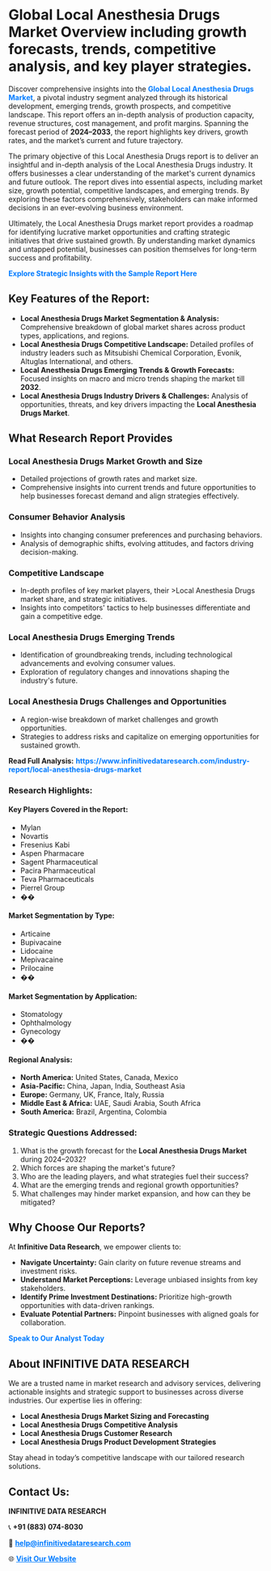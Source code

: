<h1>Global Local Anesthesia Drugs Market Overview including growth forecasts, trends, competitive analysis, and key player strategies.</h1>
<p>
Discover comprehensive insights into the 
<a href="https://www.infinitivedataresearch.com/industry-report/local-anesthesia-drugs-market" rel="dofollow" style="color: #007BFF; text-decoration: none;"><strong>Global Local Anesthesia Drugs Market</strong></a>, a pivotal industry segment analyzed through its historical development, emerging trends, growth prospects, and competitive landscape. This report offers an in-depth analysis of production capacity, revenue structures, cost management, and profit margins. Spanning the forecast period of <strong>2024–2033</strong>, the report highlights key drivers, growth rates, and the market’s current and future trajectory.
</p>
<p>
The primary objective of this Local Anesthesia Drugs report is to deliver an insightful and in-depth analysis of the Local Anesthesia Drugs industry. It offers businesses a clear understanding of the market's current dynamics and future outlook. The report dives into essential aspects, including market size, growth potential, competitive landscapes, and emerging trends. By exploring these factors comprehensively, stakeholders can make informed decisions in an ever-evolving business environment.
</p>
<p>
Ultimately, the Local Anesthesia Drugs market report provides a roadmap for identifying lucrative market opportunities and crafting strategic initiatives that drive sustained growth. By understanding market dynamics and untapped potential, businesses can position themselves for long-term success and profitability.
</p>
<p>
<a href="https://www.infinitivedataresearch.com/request-sample/reportId=104873" style="color: #007BFF; text-decoration: none;"><strong>Explore Strategic Insights with the Sample Report Here</strong></a>
</p>

<h2>Key Features of the Report:</h2>
<ul>
<li><strong>Local Anesthesia Drugs Market Segmentation & Analysis:</strong> Comprehensive breakdown of global market shares across product types, applications, and regions.</li>
<li><strong>Local Anesthesia Drugs Competitive Landscape:</strong> Detailed profiles of industry leaders such as Mitsubishi Chemical Corporation, Evonik, Altuglas International, and others.</li>
<li><strong>Local Anesthesia Drugs Emerging Trends & Growth Forecasts:</strong> Focused insights on macro and micro trends shaping the market till <strong>2032</strong>.</li>
<li><strong>Local Anesthesia Drugs Industry Drivers & Challenges:</strong> Analysis of opportunities, threats, and key drivers impacting the <strong>Local Anesthesia Drugs Market</strong>.</li>
</ul>

<h2>What Research Report Provides</h2>
<h3>Local Anesthesia Drugs Market Growth and Size</h3>
<ul>
<li>Detailed projections of growth rates and market size.</li>
<li>Comprehensive insights into current trends and future opportunities to help businesses forecast demand and align strategies effectively.</li>
</ul>

<h3>Consumer Behavior Analysis</h3>
<ul>
<li>Insights into changing consumer preferences and purchasing behaviors.</li>
<li>Analysis of demographic shifts, evolving attitudes, and factors driving decision-making.</li>
</ul>

<h3>Competitive Landscape</h3>
<ul>
<li>In-depth profiles of key market players, their >Local Anesthesia Drugs market share, and strategic initiatives.</li>
<li>Insights into competitors' tactics to help businesses differentiate and gain a competitive edge.</li>
</ul>

<h3>Local Anesthesia Drugs Emerging Trends</h3>
<ul>
<li>Identification of groundbreaking trends, including technological advancements and evolving consumer values.</li>
<li>Exploration of regulatory changes and innovations shaping the industry's future.</li>
</ul>

<h3>Local Anesthesia Drugs Challenges and Opportunities</h3>
<ul>
<li>A region-wise breakdown of market challenges and growth opportunities.</li>
<li>Strategies to address risks and capitalize on emerging opportunities for sustained growth.</li>
</ul>
<p><strong>Read Full Analysis:</strong> <a href="https://www.infinitivedataresearch.com/industry-report/local-anesthesia-drugs-market" rel="dofollow" style="color: #007BFF; text-decoration: none;"><strong>https://www.infinitivedataresearch.com/industry-report/local-anesthesia-drugs-market</strong></a></p>
<h3>Research Highlights:</h3>
<h4>Key Players Covered in the Report:</h4>
<ul><li>Mylan</li><li>Novartis</li><li>Fresenius Kabi</li><li>Aspen Pharmacare</li><li>Sagent Pharmaceutical</li><li>Pacira Pharmaceutical</li><li>Teva Pharmaceuticals</li><li>Pierrel Group</li><li>��</li></ul>
<h4>Market Segmentation by Type:</h4>
<ul><li>Articaine</li><li>Bupivacaine</li><li>Lidocaine</li><li>Mepivacaine</li><li>Prilocaine</li><li>��</li></ul>
<h4>Market Segmentation by Application:</h4>
<ul><li>Stomatology</li><li>Ophthalmology</li><li>Gynecology</li><li>��</li></ul>

<h4>Regional Analysis:</h4>
<ul>
<li><strong>North America:</strong> United States, Canada, Mexico</li>
<li><strong>Asia-Pacific:</strong> China, Japan, India, Southeast Asia</li>
<li><strong>Europe:</strong> Germany, UK, France, Italy, Russia</li>
<li><strong>Middle East & Africa:</strong> UAE, Saudi Arabia, South Africa</li>
<li><strong>South America:</strong> Brazil, Argentina, Colombia</li>
</ul>

<h3>Strategic Questions Addressed:</h3>
<ol>
<li>What is the growth forecast for the <strong>Local Anesthesia Drugs Market</strong> during 2024–2032?</li>
<li>Which forces are shaping the market's future?</li>
<li>Who are the leading players, and what strategies fuel their success?</li>
<li>What are the emerging trends and regional growth opportunities?</li>
<li>What challenges may hinder market expansion, and how can they be mitigated?</li>
</ol>

<h2>Why Choose Our Reports?</h2>
<p>At <strong>Infinitive Data Research</strong>, we empower clients to:</p>
<ul>
<li><strong>Navigate Uncertainty:</strong> Gain clarity on future revenue streams and investment risks.</li>
<li><strong>Understand Market Perceptions:</strong> Leverage unbiased insights from key stakeholders.</li>
<li><strong>Identify Prime Investment Destinations:</strong> Prioritize high-growth opportunities with data-driven rankings.</li>
<li><strong>Evaluate Potential Partners:</strong> Pinpoint businesses with aligned goals for collaboration.</li>
</ul>
<p><a href="https://www.infinitivedataresearch.com/industry-report/local-anesthesia-drugs-market" rel="dofollow" style="color: #007BFF; text-decoration: none;"><strong>Speak to Our Analyst Today</strong></a></p>

<h2>About INFINITIVE DATA RESEARCH</h2>
<p>We are a trusted name in market research and advisory services, delivering actionable insights and strategic support to businesses across diverse industries. Our expertise lies in offering:</p>
<ul>
<li><strong>Local Anesthesia Drugs Market Sizing and Forecasting</strong></li>
<li><strong>Local Anesthesia Drugs Competitive Analysis</strong></li>
<li><strong>Local Anesthesia Drugs Customer Research</strong></li>
<li><strong>Local Anesthesia Drugs Product Development Strategies</strong></li>
</ul>
<p>Stay ahead in today’s competitive landscape with our tailored research solutions.</p>

<h2>Contact Us:</h2>
<p><strong>INFINITIVE DATA RESEARCH</strong></p>
<p>📞 <strong>+91 (883) 074-8030</strong></p>
<p>📧 <strong><a href="mailto:help@infinitivedataresearch.com" style="color: #007BFF;">help@infinitivedataresearch.com</a></strong></p>
<p>🌐 <strong><a href="https://www.infinitivedataresearch.com" rel="dofollow" style="color: #007BFF;">Visit Our Website</a></strong></p>